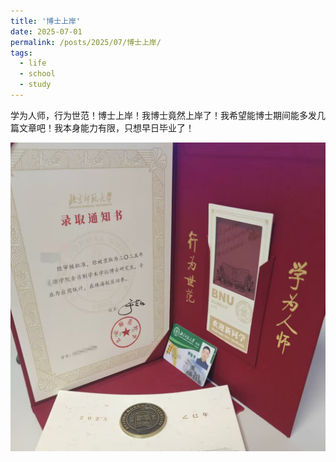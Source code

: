 ```yaml
---
title: '博士上岸'
date: 2025-07-01
permalink: /posts/2025/07/博士上岸/
tags:
  - life
  - school
  - study
---
```


学为人师，行为世范！博士上岸！我博士竟然上岸了！我希望能博士期间能多发几篇文章吧！我本身能力有限，只想早日毕业了！

![](/images/post/20250701/上岸.jpg)

